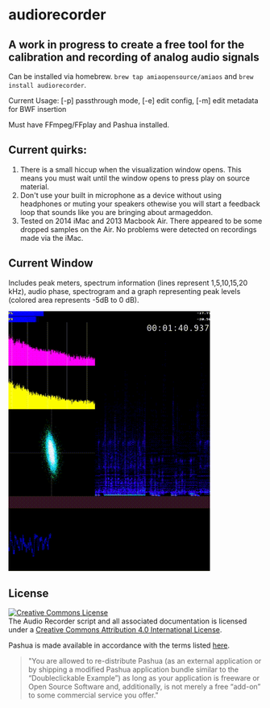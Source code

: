 # audiorecorder

## A work in progress to create a free tool for the calibration and recording of analog audio signals

Can be installed via homebrew. `brew tap amiaopensource/amiaos` and `brew install audiorecorder`.

Current Usage: [-p] passthrough mode, [-e] edit config, [-m] edit metadata for BWF insertion

Must have FFmpeg/FFplay and Pashua installed.

## Current quirks:

1. There is a small hiccup when the visualization window opens. This means you must wait until the window opens to press play on source material.
2. Don't use your built in microphone as a device without using headphones or muting your speakers othewise you will start a feedback loop that sounds like you are bringing about armageddon.
3. Tested on 2014 iMac and 2013 Macbook Air.  There appeared to be some dropped samples on the Air.  No problems were detected on recordings made via the iMac.

## Current Window
Includes peak meters, spectrum information (lines represent 1,5,10,15,20 kHz), audio phase, spectrogram and a graph representing peak levels (colored area represents -5dB to 0 dB).

![Window](https://github.com/amiaopensource/audiorecorder/blob/master/current_interface.gif)


## License
<a rel="license" href="http://creativecommons.org/licenses/by/4.0/"><img alt="Creative Commons License" style="border-width:0" src="https://i.creativecommons.org/l/by/4.0/88x31.png" /></a><br />The Audio Recorder script and all associated documentation is licensed under a <a rel="license" href="http://creativecommons.org/licenses/by/4.0/">Creative Commons Attribution 4.0 International License</a>.

Pashua is made available in accordance with the terms listed [here](https://www.bluem.net/pashua-docs-latest.html#faq.redistribution).
>"You are allowed to re-distribute Pashua (as an external application or by shipping a modified Pashua application bundle similar to the “Doubleclickable Example”) as long as your application is freeware or Open Source Software and, additionally, is not merely a free “add-on” to some commercial service you offer."
